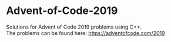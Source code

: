 # Advent-of-Code-2019
Solutions for Advent of Code 2019 problems using C++.<br>
The problems can be found here: https://adventofcode.com/2019
